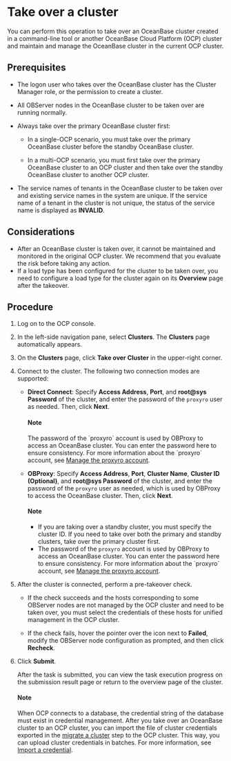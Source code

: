 # Take over a cluster

You can perform this operation to take over an OceanBase cluster created in a command-line tool or another OceanBase Cloud Platform (OCP) cluster and maintain and manage the OceanBase cluster in the current OCP cluster.

## Prerequisites

* The logon user who takes over the OceanBase cluster has the Cluster Manager role, or the permission to create a cluster.

* All OBServer nodes in the OceanBase cluster to be taken over are running normally.

* Always take over the primary OceanBase cluster first:

  * In a single-OCP scenario, you must take over the primary OceanBase cluster before the standby OceanBase cluster.

  * In a multi-OCP scenario, you must first take over the primary OceanBase cluster to an OCP cluster and then take over the standby OceanBase cluster to another OCP cluster.

* The service names of tenants in the OceanBase cluster to be taken over and existing service names in the system are unique. If the service name of a tenant in the cluster is not unique, the status of the service name is displayed as **INVALID**.

## Considerations

* After an OceanBase cluster is taken over, it cannot be maintained and monitored in the original OCP cluster. We recommend that you evaluate the risk before taking any action.
* If a load type has been configured for the cluster to be taken over, you need to configure a load type for the cluster again on its **Overview** page after the takeover.

## Procedure

1. Log on to the OCP console.

2. In the left-side navigation pane, select **Clusters**. The **Clusters** page automatically appears.

3. On the **Clusters** page, click **Take over Cluster** in the upper-right corner.

4. Connect to the cluster. The following two connection modes are supported:

   * **Direct Connect**: Specify **Access Address**, **Port**, and **root@sys Password** of the cluster, and enter the password of the `proxyro` user as needed. Then, click **Next**.

      <main id="notice" type='explain'>
      <h4>Note</h4>
      <p>The password of the `proxyro` account is used by OBProxy to access an OceanBase cluster. You can enter the password here to ensure consistency. For more information about the `proxyro` account, see <a href="../../800.obproxy-functions/300.manage-a-obproxy-cluster/900.proxyro-user-management.md">Manage the proxyro account</a>. </p>
      </main>

   * **OBProxy**: Specify **Access Address**, **Port**, **Cluster Name**, **Cluster ID (Optional)**, and **root@sys Password** of the cluster, and enter the password of the `proxyro` user as needed, which is used by OBProxy to access the OceanBase cluster. Then, click **Next**.

      <main id="notice" type='explain'>
      <h4>Note</h4>
      <p><ul><li>If you are taking over a standby cluster, you must specify the cluster ID. If you need to take over both the primary and standby clusters, take over the primary cluster first. </li><li>The password of the <code>proxyro</code> account is used by OBProxy to access an OceanBase cluster. You can enter the password here to ensure consistency. For more information about the `proxyro` account, see <a href="../../800.obproxy-functions/300.manage-a-obproxy-cluster/900.proxyro-user-management.md">Manage the proxyro account</a>. </li></ul></p>
      </main>

5. After the cluster is connected, perform a pre-takeover check.

   * If the check succeeds and the hosts corresponding to some OBServer nodes are not managed by the OCP cluster and need to be taken over, you must select the credentials of these hosts for unified management in the OCP cluster.

   * If the check fails, hover the pointer over the icon next to **Failed**, modify the OBServer node configuration as prompted, and then click **Recheck**.

6. Click **Submit**.

   After the task is submitted, you can view the task execution progress on the submission result page or return to the overview page of the cluster.

    <main id="notice" type='explain'>
    <h4>Note</h4>
    <p>When OCP connects to a database, the credential string of the database must exist in credential management. After you take over an OceanBase cluster to an OCP cluster, you can import the file of cluster credentials exported in the <a href="650.migrate-a-cluster.md">migrate a cluster</a> step to the OCP cluster. This way, you can upload cluster credentials in batches. For more information, see <a href="../../1600.system-management-features/100.manage-password-box/300.import-a-credential.md">Import a credential</a>. </p>
    </main>
